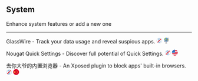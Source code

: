 ## System

Enhance system features or add a new one

---

GlassWire - Track your data usage and reveal suspious apps. ![](../assets/free.png) ![](../assets/earth-globe.png)

Nougat Quick Settings - Discover full potential of Quick Settings. ![](../assets/free.png) ![](../assets/united-states.png)

去你大爷的内置浏览器 - An Xposed plugin to block apps' built-in browsers.  ![](../assets/free.png) ![](../assets/china.png)
